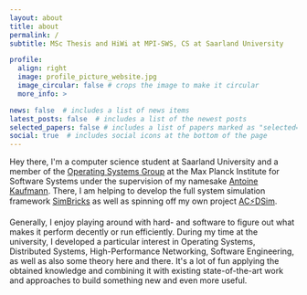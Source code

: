 ```yaml
---
layout: about
title: about
permalink: /
subtitle: MSc Thesis and HiWi at MPI-SWS, CS at Saarland University

profile:
  align: right
  image: profile_picture_website.jpg
  image_circular: false # crops the image to make it circular
  more_info: >

news: false  # includes a list of news items
latest_posts: false  # includes a list of the newest posts
selected_papers: false # includes a list of papers marked as "selected={true}"
social: true  # includes social icons at the bottom of the page
---
```


Hey there, I'm a computer science student at Saarland University and a member of
the [Operating Systems Group](https://os.mpi-sws.org/) at the Max Planck
Institute for Software Systems under the supervision of my namesake [Antoine
Kaufmann](https://people.mpi-sws.org/~antoinek/). There, I am helping to develop
the full system simulation framework [SimBricks](https://simbricks.github.io/)
as well as spinning off my own project
[AC⚡DSim](/assets/pdf/sosp_src_acdsim_poster.pdf).

Generally, I enjoy playing around with hard- and software to figure out what
makes it perform decently or run efficiently. During my time at the university,
I developed a particular interest in Operating Systems, Distributed Systems,
High-Performance Networking, Software Engineering, as well as also some theory
here and there. It's a lot of fun applying the obtained knowledge and combining
it with existing state-of-the-art work and approaches to build something new and
even more useful.